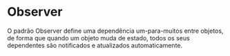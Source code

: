 # Observer

O padrão Observer define uma dependência um-para-muitos entre objetos, de forma que quando um objeto muda de estado, todos os seus dependentes são notificados e atualizados automaticamente.
